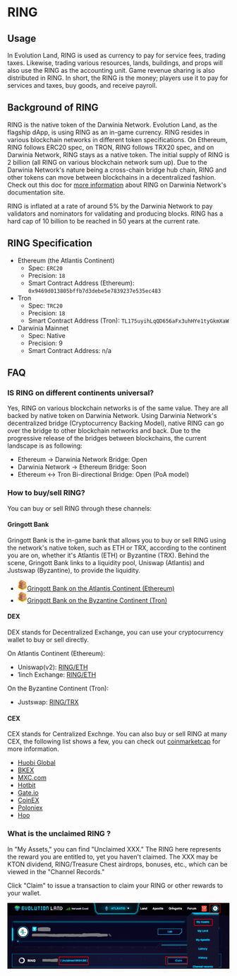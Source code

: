 # RING

## Usage

In Evolution Land, RING is used as currency to pay for service fees, trading taxes. Likewise, trading various resources, lands, buildings, and props will also use the RING as the accounting unit. Game revenue sharing is also distributed in RING. In short, the RING is the money; players use it to pay for services and taxes, buy goods, and receive payroll.

## Background of RING 

RING is the native token of the Darwinia Network. Evolution Land, as the flagship dApp, is using RING as an in-game currency. RING resides in various blockchain networks in different token specifications. On Ethereum, RING follows ERC20 spec, on TRON, RING follows TRX20 spec, and on Darwinia Network, RING stays as a native token. The initial supply of RING is 2 billion (all RING on various blockchain network sum up). Due to the Darwinia Network's nature being a cross-chain bridge hub chain, RING and other tokens can move between blockchains in a decentralized fashion.  Check out this doc for [more information](https://docs.darwinia.network/docs/en/wiki-us-tokens) about RING on Darwinia Network's documentation site.

RING is inflated at a rate of around 5% by the Darwinia Network to pay validators and nominators for validating and producing blocks. RING has a hard cap of 10 billion to be reached in 50 years at the current rate. 

## RING Specification

- Ethereum (the Atlantis Continent)
  - Spec: `ERC20`
  - Precision: `18`
  - Smart Contract Address (Ethereum): `0x9469d013805bffb7d3debe5e7839237e535ec483`
- Tron
  - Spec: `TRC20`
  - Precision: `18`
  - Smart Contract Address (Tron): `TL175uyihLqQD656aFx3uhHYe1tyGkmXaW`
- Darwinia Mainnet
  - Spec: Native
  - Precision: 9
  - Smart Contract Address: n/a

## FAQ

### IS RING on different continents universal?

Yes, RING on various blockchain networks is of the same value. They are all backed by native token on Darwinia Network. Using Darwinia Network's decentralized bridge (Cryptocurrency Backing Model), native RING can go over the bridge to other blockchain networks and back. Due to the progressive release of the bridges between blockchains, the current landscape is as following:

- Ethereum -> Darwinia Network Bridge: Open
- Darwinia Network -> Ethereum Bridge: Soon
- Ethereum <-> Tron Bi-directional Bridge: Open (PoA model)

### How to buy/sell RING?

You can buy or sell RING through these channels:

#### Gringott Bank

Gringott Bank is the in-game bank that allows you to buy or sell RING using the network's native token, such as ETH or TRX, according to the continent you are on, whether it's Atlantis (ETH) or Byzantine (TRX). Behind the scene, Gringott Bank links to a liquidity pool, Uniswap (Atlantis) and Justswap (Byzantine), to provide the liquidity.

- ![Gringott](../../.gitbook/assets/gringott.png)[Gringott Bank on the Atlantis Continent (Ethereum)](https://www.evolution.land/land/1/bank/buy-ring)
- ![Gringott](../../.gitbook/assets/gringott.png)[Gringott Bank on the Byzantine Continent (Tron)](https://www.evolution.land/land/2/bank/buy-ring)

#### DEX

DEX stands for Decentralized Exchange, you can use your cryptocurrency wallet to buy or sell directly.  

On Atlantis Continent (Ethereum):

- Uniswap(v2): [RING/ETH](https://info.uniswap.org/token/0x9469d013805bffb7d3debe5e7839237e535ec483)
- 1inch Exchange: [RING/ETH](https://1inch.exchange/#/RING/ETH)

On the Byzantine Continent (Tron):

- Justswap: [RING/TRX](https://justswap.io/#/scan/detail/trx/TL175uyihLqQD656aFx3uhHYe1tyGkmXaW)

#### CEX

CEX stands for Centralized Exchnge.  You can also buy or sell RING at many CEX, the following list shows a few, you can check out [coinmarketcap](https://coinmarketcap.com/currencies/darwinia-network/markets/) for more information.

- [Huobi Global](https://www.hbg.com/en-us/exchange/ring_usdt)
- [BKEX](https://www.bkex.com/trade/RING_USDT)
- [MXC.com](https://www.mxc.com/trade/easy#RING_USDT)
- [Hotbit](https://www.hotbit.io/exchange?symbol=RING_USDT)
- [Gate.io](https://gate.io/trade/ring_usdt)
- [CoinEX](https://www.coinex.com/trading?currency=usdt&dest=ring&tab=limit)
- [Poloniex](https://poloniex.com/exchange#usdt_ring)
- [Hoo](https://hoo.com/spot/ring-usdt)

### What is the unclaimed RING ?

In "My Assets," you can find "Unclaimed XXX." The RING here represents the reward you are entitled to, yet you haven't claimed. The XXX may be KTON dividend, RING/Treasure Chest airdrops, bonuses, etc., which can be viewed in the "Channel Records."

Click "Claim" to issue a transaction to claim your RING or other rewards to your wallet.

![Claim RING](../../.gitbook/assets/unclaimed-ring.png)

### 

